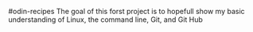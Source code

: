 #odin-recipes 
The goal of this forst project is to hopefull show my basic understanding of Linux, the command line, Git, and Git Hub
